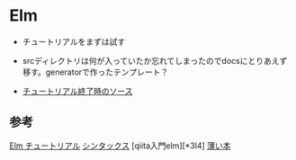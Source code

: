 # Elm

* チュートリアルをまずは試す
* srcディレクトリは何が入っていたか忘れてしまったのでdocsにとりあえず移す。generatorで作ったテンプレート？

* [チュートリアル終了時のソース](https://github.com/hibohiboo/develop/blob/edfda82c22dd47829e9878230a93ba57657b2160/tutorial/lesson/elm/)

## 参考

[Elm チュートリアル][*1]
[シンタックス][*2]
[qiita入門elm][*3l4]
[薄い本][*4]

[*1]:https://www.elm-tutorial.org/jp/02-elm-arch/01-introduction.html
[*2]:http://gtech.hatenablog.com/entry/2016/10/21/110212
[*3]:https://qiita.com/mather314/items/e9e08960d91b187652e5
[*4]:https://giisyu.gitbooks.io/elm_usui_book/content/
